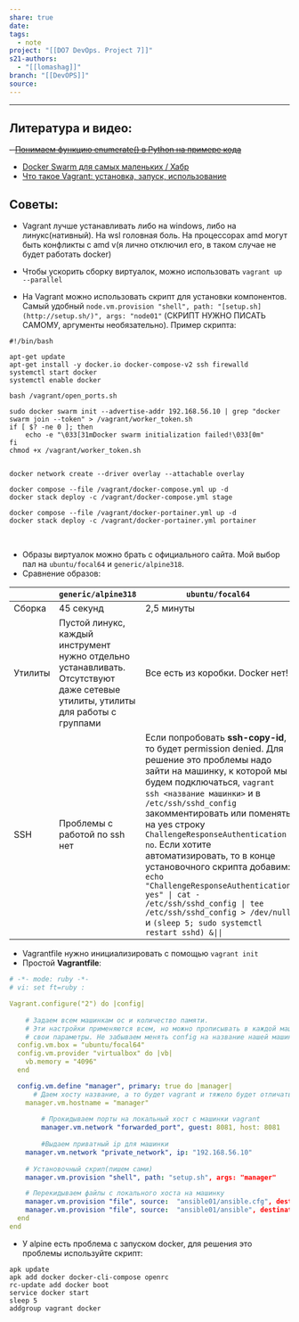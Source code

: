 ```yaml
---
share: true
date: 
tags:
  - note
project: "[[DO7 DevOps. Project 7]]"
s21-authors:
  - "[[lomashag]]"
branch: "[[DevOPS]]"
source: 
---
```


---

## Литература и видео:

~~- [Понимаем функцию enumerate() в Python на примере кода](https://sky.pro/wiki/python/ponimaem-funktsiyu-enumerate-v-python-na-primere-koda/)~~
- [Docker Swarm для самых маленьких / Хабр](https://habr.com/ru/articles/659813/)
- [Что такое Vagrant: установка, запуск, использование](https://ru.hexlet.io/blog/posts/vagrant)

## Советы:

- Vagrant лучше устанавливать либо на windows, либо на линукс(нативный). На wsl головная боль. На процессорах amd могут быть конфликты с amd v(я лично отключил его, в таком случае не будет работать docker)

- Чтобы ускорить сборку виртуалок, можно использовать `vagrant up --parallel`

- На Vagrant можно использовать скрипт для установки компонентов. Самый удобный `node.vm.provision "shell", path: "[setup.sh](http://setup.sh/)", args: "node01"` (СКРИПТ НУЖНО ПИСАТЬ САМОМУ, аргументы необязательно). 
Пример скрипта:
```shell
#!/bin/bash

apt-get update
apt-get install -y docker.io docker-compose-v2 ssh firewalld
systemctl start docker
systemctl enable docker

bash /vagrant/open_ports.sh

sudo docker swarm init --advertise-addr 192.168.56.10 | grep "docker swarm join --token" > /vagrant/worker_token.sh
if [ $? -ne 0 ]; then
    echo -e "\033[31mDocker swarm initialization failed!\033[0m"
fi
chmod +x /vagrant/worker_token.sh


docker network create --driver overlay --attachable overlay

docker compose --file /vagrant/docker-compose.yml up -d
docker stack deploy -c /vagrant/docker-compose.yml stage

docker compose --file /vagrant/docker-portainer.yml up -d
docker stack deploy -c /vagrant/docker-portainer.yml portainer
```
​
- Образы виртуалок можно брать с официального сайта. Мой выбор пал на `ubuntu/focal64` и `generic/alpine318`.
- Сравнение образов:

|         | `generic/alpine318`                                                                                                            | `ubuntu/focal64`                                                                                                                                                                                                                                                                                                                                                                                                                                                                                                                         |
| ------- | ------------------------------------------------------------------------------------------------------------------------------ | ---------------------------------------------------------------------------------------------------------------------------------------------------------------------------------------------------------------------------------------------------------------------------------------------------------------------------------------------------------------------------------------------------------------------------------------------------------------------------------------------------------------------------------------- |
| Сборка  | 45 секунд                                                                                                                      | 2,5 минуты                                                                                                                                                                                                                                                                                                                                                                                                                                                                                                                               |
| Утилиты | Пустой линукс, каждый инструмент нужно отдельно устанавливать. Отсутствуют даже сетевые утилиты, утилиты для работы с группами | Все есть из коробки. Docker нет!                                                                                                                                                                                                                                                                                                                                                                                                                                                                                                         |
| SSH     | Проблемы с работой по ssh нет                                                                                                  | Если попробовать **ssh-copy-id**, то будет permission denied. Для решение это проблемы надо зайти на машинку, к которой мы будем подключаться, `vagrant ssh <название машинки>` и в `/etc/ssh/sshd_config` закомментировать или поменять на yes строку `ChallengeResponseAuthentication no`. Если хотите автоматизировать, то в конце установочного скрипта добавим: `echo "ChallengeResponseAuthentication yes" \| cat - /etc/ssh/sshd_config \| tee /etc/ssh/sshd_config > /dev/null` и `(sleep 5; sudo systemctl restart sshd) &\|\|` |
- Vagrantfile нужно инициализировать с помощью `vagrant init`
- Простой **Vagrantfile**:
```yaml title="Vagrantfile"
# -*- mode: ruby -*-
# vi: set ft=ruby :

Vagrant.configure("2") do |config|
	
	# Задаем всем машинкам ос и количество памяти.
	# Эти настройки применяются всем, но можно прописывать в каждой машинке
	# свои параметры. Не забываем менять config на название нашей машинки(|manager|)
  config.vm.box = "ubuntu/focal64"
  config.vm.provider "virtualbox" do |vb|
    vb.memory = "4096"
  end

  config.vm.define "manager", primary: true do |manager|
	  # Даем хосту название, а то будет vagrant и тяжело будет отличать машинки
    manager.vm.hostname = "manager"
		
		# Прокидываем порты на локальный хост с машинки vagrant
		manager.vm.network "forwarded_port", guest: 8081, host: 8081
		
		#Выдаем приватный ip для машинки
    manager.vm.network "private_network", ip: "192.168.56.10"
    
    # Установочный скрип(пишем сами)
    manager.vm.provision "shell", path: "setup.sh", args: "manager"

    # Перекидываем файлы с локального хоста на машинку
    manager.vm.provision "file", source:  "ansible01/ansible.cfg", destination: "/home/vagrant/ansible.cfg"
    manager.vm.provision "file", source:  "ansible01/ansible", destination: "/home/vagrant/ansible"
  end
end
```
- У alpine есть проблема с запуском docker, для решения это проблемы используйте скрипт:
```shell
apk update
apk add docker docker-cli-compose openrc
rc-update add docker boot
service docker start
sleep 5
addgroup vagrant docker
```
